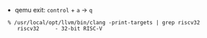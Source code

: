 - qemu exit: `control` + `a` -> `q`

```shell
 % /usr/local/opt/llvm/bin/clang -print-targets | grep riscv32
    riscv32     - 32-bit RISC-V
```
